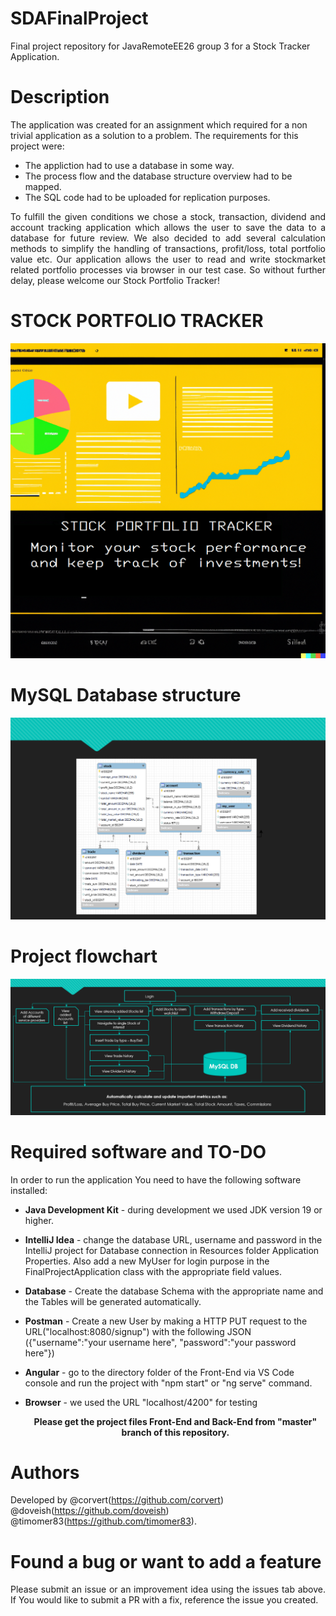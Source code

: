 # SDAFinalProject
Final project repository for JavaRemoteEE26 group 3 for a Stock Tracker Application.
# Description
The application was created for an assignment which required for a non trivial application as a solution to a problem.
The requirements for this project were:
* The appliction had to use a database in some way. 
* The process flow and the database structure overview had to be mapped.
* The SQL code had to be uploaded for replication purposes.
<p align="justify"> 
To fulfill the given conditions we chose a stock, transaction, dividend and account tracking application which 
allows the user to save the data to a database for future review. We also decided to add several calculation 
methods to simplify the handling of transactions, profit/loss, total portfolio value etc. Our application allows the user to read and write 
stockmarket related portfolio processes via browser in our test case. So without further delay,
please welcome our Stock Portfolio Tracker!
</p>

# STOCK PORTFOLIO TRACKER

![Front](https://github.com/doveish/SDAFinalProject/blob/6314f2213c1df1c425a3ebebe4833298ce9c871e/Images/Front.png)

# MySQL Database structure
![Database](https://github.com/doveish/SDAFinalProject/blob/e0c51479b3d80d2fc26829bc704f2cd4e42bdd4b/Images/Database%20C.png)

# Project flowchart
![Flowchart](https://github.com/doveish/SDAFinalProject/blob/a99e7c85ce5033cfe7f298769536a3a3dbae100e/Images/Flowchart.png)

# Required software and TO-DO
In order to run the application You need to have the following software installed:
* **Java Development Kit** - during development we used JDK version 19 or higher.
* **IntelliJ Idea** - change the database URL, username and password in the IntelliJ project for Database connection in Resources folder Application Properties.
  Also add a new MyUser for login purpose in the FinalProjectApplication class with the appropriate field values.
* **Database** - Create the database Schema with the appropriate name and the Tables will be generated automatically.
* **Postman** - Create a new User by making a HTTP PUT request to the URL("localhost:8080/signup")
  with the following JSON ({"username":"your username here", "password":"your password here"}) 
* **Angular** - go to the directory folder of the Front-End via VS Code console and run the project with "npm start" or "ng serve" command.
* **Browser** - we used the URL "localhost/4200" for testing

  <p align="center"><b>Please get the project files Front-End and Back-End from "master" branch of this repository.</b></p>


# Authors
Developed by @corvert(https://github.com/corvert) @doveish(https://github.com/doveish) @timomer83(https://github.com/timomer83).

# Found a bug or want to add a feature
<p align="justify"> 
Please submit an issue or an improvement idea using the issues tab above. 
If You would like to submit a PR with a fix, reference the issue you created.
</p>
